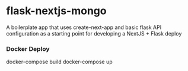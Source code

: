 # flask-nextjs-mongo

A boilerplate app that uses create-next-app and basic flask API configuration as a starting point for developing a NextJS + Flask deploy

### Docker Deploy
docker-compose build
docker-compose up

 
